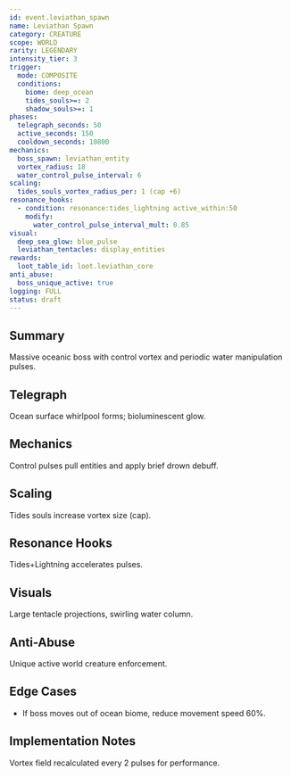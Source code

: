 ```yaml
---
id: event.leviathan_spawn
name: Leviathan Spawn
category: CREATURE
scope: WORLD
rarity: LEGENDARY
intensity_tier: 3
trigger:
  mode: COMPOSITE
  conditions:
    biome: deep_ocean
    tides_souls>=: 2
    shadow_souls>=: 1
phases:
  telegraph_seconds: 50
  active_seconds: 150
  cooldown_seconds: 10800
mechanics:
  boss_spawn: leviathan_entity
  vortex_radius: 18
  water_control_pulse_interval: 6
scaling:
  tides_souls_vortex_radius_per: 1 (cap +6)
resonance_hooks:
  - condition: resonance:tides_lightning active_within:50
    modify:
      water_control_pulse_interval_mult: 0.85
visual:
  deep_sea_glow: blue_pulse
  leviathan_tentacles: display_entities
rewards:
  loot_table_id: loot.leviathan_core
anti_abuse:
  boss_unique_active: true
logging: FULL
status: draft
---
```

## Summary
Massive oceanic boss with control vortex and periodic water manipulation pulses.

## Telegraph
Ocean surface whirlpool forms; bioluminescent glow.

## Mechanics
Control pulses pull entities and apply brief drown debuff.

## Scaling
Tides souls increase vortex size (cap).

## Resonance Hooks
Tides+Lightning accelerates pulses.

## Visuals
Large tentacle projections, swirling water column.

## Anti-Abuse
Unique active world creature enforcement.

## Edge Cases
* If boss moves out of ocean biome, reduce movement speed 60%.

## Implementation Notes
Vortex field recalculated every 2 pulses for performance.
